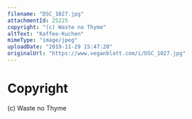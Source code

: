 ```yaml
---
filename: "DSC_1027.jpg"
attachmentId: 25225
copyright: "(c) Waste no Thyme"
altText: "Kaffee-Kuchen"
mimeType: "image/jpeg"
uploadDate: "2019-11-29 15:47:20"
originalUrl: "https://www.veganblatt.com/i/DSC_1027.jpg"
---
```


# Copyright

(c) Waste no Thyme

